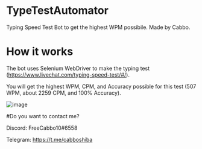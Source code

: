 # TypeTestAutomator
Typing Speed Test Bot to get the highest WPM possibile. Made by Cabbo.

# How it works

The bot uses Selenium WebDriver to make the typing test (https://www.livechat.com/typing-speed-test/#/).

You will get the highest WPM, CPM, and Accuracy possible for this test (507 WPM, about 2259 CPM, and 100% Accuracy).

![image](https://user-images.githubusercontent.com/92642446/198725089-42d348ba-294a-4799-b8f3-14ebd2ff6042.png)


#Do you want to contact me?

Discord: FreeCabbo10#6558

Telegram: https://t.me/cabboshiba
